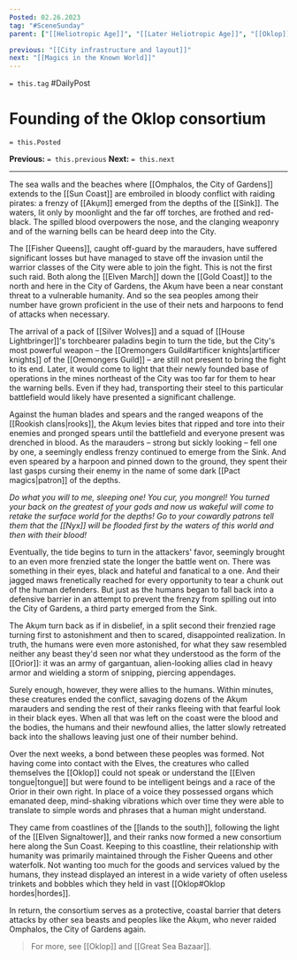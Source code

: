 ```yaml
---
Posted: 02.26.2023
tag: "#SceneSunday"
parent: ["[[Heliotropic Age]]", "[[Later Heliotropic Age]]", "[[Oklop]]", "[[History of human contact with the Orior]]"]

previous: "[[City infrastructure and layout]]"
next: "[[Magics in the Known World]]"
---
```

`= this.tag` #DailyPost 
# Founding of the Oklop consortium
`= this.Posted`

**Previous:** `= this.previous`
**Next:** `= this.next`

---

The sea walls and the beaches where [[Omphalos, the City of Gardens]] extends to the [[Sun Coast]] are embroiled in bloody conflict with raiding pirates: a frenzy of [[Akụm]] emerged from the depths of the [[Sink]]. The waters, lit only by moonlight and the far off torches, are frothed and red-black. The spilled blood overpowers the nose, and the clanging weaponry and of the warning bells can be heard deep into the City.

The [[Fisher Queens]], caught off-guard by the marauders, have suffered significant losses but have managed to stave off the invasion until the warrior classes of the City were able to join the fight. This is not the first such raid. Both along the [[Elven March]] down the [[Gold Coast]] to the north and here in the City of Gardens, the Akụm have been a near constant threat to a vulnerable humanity. And so the sea peoples among their number have grown proficient in the use of their nets and harpoons to fend of attacks when necessary.

The arrival of a pack of [[Silver Wolves]] and a squad of [[House Lightbringer]]'s torchbearer paladins begin to turn the tide, but the City's most powerful weapon – the [[Oremongers Guild#artificer knights|artificer knights]] of the [[Oremongers Guild]] – are still not present to bring the fight to its end. Later, it would come to light that their newly founded base of operations in the mines northeast of the City was too far for them to hear the warning bells. Even if they had, transporting their steel to this particular battlefield would likely have presented a significant challenge.

Against the human blades and spears and the ranged weapons of the [[Rookish clans|rooks]], the Akụm levies bites that ripped and tore into their enemies and pronged spears until the battlefield and everyone present was drenched in blood. As the marauders – strong but sickly looking – fell one by one, a seemingly endless frenzy continued to emerge from the Sink. And even speared by a harpoon and pinned down to the ground, they spent their last gasps cursing their enemy in the name of some dark [[Pact magics|patron]] of the depths.

_Do what you will to me, sleeping one! You cur, you mongrel! You turned your back on the greatest of your gods and now us wakeful will come to retake the surface world for the depths! Go to your cowardly patrons tell them that the [[Nyx]] will be flooded first by the waters of this world and then with their blood!_

Eventually, the tide begins to turn in the attackers' favor, seemingly brought to an even more frenzied state the longer the battle went on. There was something in their eyes, black and hateful and fanatical to a one. And their jagged maws frenetically reached for every opportunity to tear a chunk out of the human defenders. But just as the humans began to fall back into a defensive barrier in an attempt to prevent the frenzy from spilling out into the City of Gardens, a third party emerged from the Sink.

The Akụm turn back as if in disbelief, in a split second their frenzied rage turning first to astonishment and then to scared, disappointed realization. In truth, the humans were even more astonished, for what they saw resembled neither any beast they'd seen nor what they understood as the form of the [[Orior]]: it was an army of gargantuan, alien-looking allies clad in heavy armor and wielding a storm of snipping, piercing appendages.

Surely enough, however, they were allies to the humans. Within minutes, these creatures ended the conflict, savaging dozens of the Akụm marauders and sending the rest of their ranks fleeing with that fearful look in their black eyes. When all that was left on the coast were the blood and the bodies, the humans and their newfound allies, the latter slowly retreated back into the shallows leaving just one of their number behind.

Over the next weeks, a bond between these peoples was formed. Not having come into contact with the Elves, the creatures who called themselves the [[Oklop]] could not speak or understand the [[Elven tongue|tongue]] but were found to be intelligent beings and a race of the Orior in their own right. In place of a voice they possessed organs which emanated deep, mind-shaking vibrations which over time they were able to translate to simple words and phrases that a human might understand.

They came from coastlines of the [[lands to the south]], following the light of the [[Elven Signaltower]], and their ranks now formed a new consortium here along the Sun Coast. Keeping to this coastline, their relationship with humanity was primarily maintained through the Fisher Queens and other waterfolk. Not wanting too much for the goods and services valued by the humans, they instead displayed an interest in a wide variety of often useless trinkets and bobbles which they held in vast [[Oklop#Oklop hordes|hordes]].

In return, the consortium serves as a protective, coastal barrier that deters attacks by other sea beasts and peoples like the Akụm, who never raided Omphalos, the City of Gardens again. 

> For more, see [[Oklop]] and [[Great Sea Bazaar]].